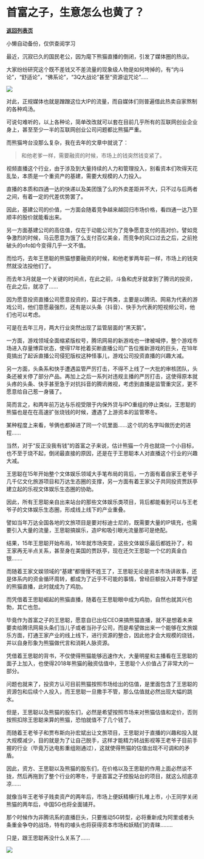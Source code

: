 # 首富之子，生意怎么也黄了？

[**返回列表页**](/gzh/政事堂2019)

小懒自动备份，仅供查阅学习

  

最近，沉寂已久的国民老公，因为麾下熊猫直播的倒闭，引发了媒体圈的热议。

  

大家纷纷研究这个既不差钱又不差流量的现象级人物是如何垮掉的，有“内斗论”，“舒适论”，“佛系论”，“3Q大战论”甚至“资源诅咒论”.....

  

![](https://mmbiz.qpic.cn/mmbiz_jpg/rxhS23yu8cOU1auckFLb0D8UonjEvZBux5esTiaBW94cVBLheyNQOUCAmWoZn8BksT8aZGxKoPe43HdYXlRghEg/640?wx_fmt=jpeg)

  

对此，正规媒体也就是蹭蹭这位大IP的流量，而自媒体们则普遍借此热卖自家熬制的各种鸡汤。

  

可说句难听的，以上各种论，简单改改就可以套在目前几乎所有的互联网创业企业身上，甚至至少一半的互联网创业公司问题都比熊猫严重。

  

而熊猫垮台没那么复杂，我在去年的文章中就说了：

  

> 和他老爹一样，需要融资的时候，市场上的钱突然钱变紧了。

  

视频直播这个行业，由于涉及到大量持续的人力和管理投入，别看资本们吹得天花乱坠，本质是一个重资产的基建，需要大规模的人力投入。

  

直播的本质和四通一达的快递以及美团饿了么的外卖差距并不大，只不过与后两者之间，有着一定的代差优势罢了。

  

因此，基建公司的价值，一方面会随着竞争越来越回归市场价格，看四通一达乃至顺丰的股价就能看出来。

  

另一方面基建公司的高估值，仅在于动能公司为了竞争愿意支付的高对价。譬如竞争激烈的时候，马云愿意为饿了么支付百亿美金，而竞争的风口过去之后，之前抢破头的ofo如今变得几乎一文不值。

  

而恰巧，去年王思聪的熊猫想要融资的时候，和他老爹两年前一样，市场上的钱突然就没法投他们了。

  

而去年3月就是一个关键的时间点，在此之前，斗鱼和虎牙就拿到了腾讯的投资，在此之后，就凉了......

  

因为愿意投资直播公司愿意投资的，莫过于两类，主要是以腾讯、网易为代表的游戏公司，他们意愿最强烈，还有是以头条（抖音）、快手为代表的短视频公司，他们也可以考虑。

  

可是在去年三月，两大行业突然出现了监管层面的“黑天鹅”。

  

一方面，游戏领域全面缩紧版权号，腾讯网易的新游戏也一律被喊停，整个游戏市场进入存量博弈状态，使得17年抢着买断直播公司广告位推新游戏的巨头，在18年竟搞出了起诉直播公司侵犯版权这种怪事儿，游戏公司投资直播的兴趣大减。

  

另一方面，头条系和快手遭遇监管严厉打击，不得不上线了一大批的审核团队，头条还被关停了部分产品。再加上之后一系列对违规主播的严厉打击，这使得原本就头疼的头条、快手甚至急于对抗抖音的腾讯微视，考虑到直播是监管重灾区，更不愿意给自己惹一身骚了。

  

简而言之，和两年前万达与乐视受限于内保外贷与IPO重组的停止类似，王思聪的熊猫也是在在高速扩张烧钱的时候，遭遇了上游资本的监管寒冬。

  

某种程度上来看，爷俩也都掉进了同一个坑里面......这个坑的名字叫做历史的进程......

  

  

当然，对于“反正没我有钱”的首富之子来说，估计熊猫一个月也就烧一个小目标，也不至于烧不起，倒闭最直接的原因，还是在于王思聪本人对直播这个行业的兴趣大减。

  

王思聪在15年开始整个文体娱乐领域大手笔布局的背后，一方面有着自家王老爷子几千亿文化旅游项目和万达生态圈的支撑，另一方面有着王家父子共同投资贾跃亭建立起的乐视文体娱乐生态圈的协助。

  

因此，所有王思聪亲自出来站台的那些文体娱乐类项目，背后都能看到可以与王老爷子的文体娱乐生态圈，形成线上线下的产业重叠。

  

譬如当年万达全国各地的文旅项目是要对标迪士尼的，既需要大量的IP填充，也需要引入大量的流量，王思聪搞娱乐，造IP和吸引眼光流量那可是绝配。

  

结果，15年王思聪开始布局，16年就市场突变，这些文体娱乐最后都姓孙了，和王家再无半点关系，甚至身在美国的贾跃亭，现在还欠王思聪一个亿的真金白银.......

  

而随着王家文娱领域的“基建”都慢慢不姓王了，王思聪无论是资本市场讲故事，还是体系内的资金循环周转，都成为了近乎不可能的事情，曾经巨额投入并寄予厚望的熊猫直播，此时就成为了鸡肋。

  

  

而凭借着王思聪崛起的熊猫直播，随着在王思聪眼中成为鸡肋，自然也就其兴也勃，其亡也忽。

  

毕竟作为首富之子的王思聪，愿意自已出任CEO来搞熊猫直播，就不是想着未来要卖给腾讯网易头条们当儿子或者当孙子公司，而是希望做出来一个能够在文旅娱乐方面，打通王家产业的线上线下，进行资源的整合，因此他才会大规模的烧钱，并以自身形象为熊猫做代言和消耗人脉资源。

  

凭借着王思聪的背书，不仅使得熊猫能够迅速作大，大量明星和主播看在王思聪的面子上加入，也使得2018年熊猫的融资估值中，王思聪个人价值占了非常大的一部分。

  

问题也就来了，投资方认可目前熊猫按照市场给出的估值，是里面包含了王思聪的资源包和后续个人投入，而王思聪一旦撒手不管，那么估值就必然出现大幅的跳水。

  

但是，王思聪以及熊猫的股东们，必然是希望按照市场来对熊猫估值和定价，否则按照扣除王思聪来算的熊猫，恐怕就值不了几个钱了。

  

而随着王老爷子和贾布斯向孙宏斌出让文旅项目，王思聪对于直播的兴趣和投入就大规模减少，目的就是为了让自己脱手，这样才能精力转战影视等王老爷子目前手握的行业（毕竟万达电影重组刚通过），这就使得熊猫的估值出现不可调和的矛盾。

  

因此，资方、王思聪以及熊猫的股东们，在价格以及王思聪的作用上面必然谈不拢，然后再拖到了整个行业的寒冬，于是首富之子控股站台的项目，就这么彻底凉凉......

  

就像当年王老爷子贱卖资产的两年后，市场上便妖精横行扎堆上市，小王同学关闭熊猫的两年后，中国5G也将全面铺开。

  

那个时候作为非腾讯系的直播巨头，只要推动5G转型，必将重新成为阿里或者头条重金争夺的战场，特有的噱头也将获得资本市场和妖精们的青睐........

  

只是，跟王思聪再没什么关系了......

  

![](https://mmbiz.qpic.cn/mmbiz_png/rxhS23yu8cOa3WzSVyzFr2zqIic5SRr9nkeZJ7icZsu1JBsCHVc0zj7vpfwiao9gK9rubXEIS92WwwPib1e6ISZP7g/640?wx_fmt=png)

